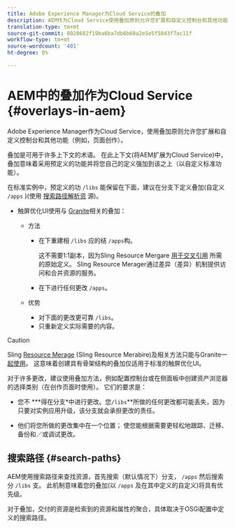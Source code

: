```yaml
---
title: Adobe Experience Manager为Cloud Service的叠加
description: AEM作为Cloud Service使用叠加原则允许您扩展和自定义控制台和其他功能
translation-type: tm+mt
source-git-commit: 8028682f19ba6ba7db6b60a2e5e5f5843f7ac11f
workflow-type: tm+mt
source-wordcount: '401'
ht-degree: 0%

---
```



# AEM中的叠加作为Cloud Service {#overlays-in-aem}

Adobe Experience Manager作为Cloud Service，使用叠加原则允许您扩展和自定义控制台和其他功能（例如，页面创作）。

<!--
Adobe Experience Manager as a Cloud Service uses the principle of overlays to allow you to extend and customize the [consoles](/help/sites-developing/customizing-consoles-touch.md) and other functionality (for example, [page authoring](/help/sites-developing/customizing-page-authoring-touch.md)).
-->

叠加是可用于许多上下文的术语。 在此上下文(将AEM扩展为Cloud Service)中，叠加意味着采用预定义的功能并将您自己的定义强加到该之上（以自定义标准功能）。

在标准实例中，预定义的功 `/libs` 能保留在下面，建议在分支下定义叠加(自定义 `/apps` )(使用 [搜索路径解析资](#search-paths) 源)。

* 触屏优化UI使用与 [Granite](https://helpx.adobe.com/experience-manager/6-5/sites/developing/using/reference-materials/granite-ui/api/index.html)相关的叠加：

   * 方法

      * 在下重建相 `/libs` 应的结 `/apps`构。

         这不需要1:1副本，因为Sling Resource Mergare [用于交叉引用](/help/implementing/developing/introduction/sling-resource-merger.md) 所需的原始定义。 Sling Resource Merager通过差异（差异）机制提供访问和合并资源的服务。

      * 在下进行任何更改 `/apps`。
   * 优势

      * 对下面的更改更可靠 `/libs`。
      * 只重新定义实际需要的内容。


<!-- Still links to reference material in 6.5 -->

>[!CAUTION]
>
>Sling [Resource Merage](/help/implementing/developing/introduction/sling-resource-merger.md) (Sling Resource Merabire)及相关方法只能与Granite一 [起使用](https://helpx.adobe.com/experience-manager/6-5/sites/developing/using/reference-materials/granite-ui/api/index.html)。 这意味着创建具有骨架结构的叠加仅适用于标准的触屏优化UI。

对于许多更改，建议使用叠加方法，例如配置控制台或在侧面板中创建资产浏览器的选择类别（在创作页面时使用）。 它们的要求是：

<!--
Overlays are the recommended method for many changes, such as [configuring your consoles](/help/sites-developing/customizing-consoles-touch.md#create-a-custom-console) or [creating your selection category to the asset browser in the side panel](/help/sites-developing/customizing-page-authoring-touch.md#add-new-selection-category-to-asset-browser) (used when authoring pages). They are required as:
-->

* 您不 ***得在分支&#x200B;*中进行更改。您`/libs`**所做的任何更改都可能丢失，因为只要对实例应用升级，该分支就会承担更改的责任。

* 他们将您所做的更改集中在一个位置； 使您能根据需要更轻松地跟踪、迁移、备份和／或调试更改。

## 搜索路径 {#search-paths}

AEM使用搜索路径来查找资源，首先搜索（默认情况下）分支， `/apps` 然后搜索分 `/libs` 支。 此机制意味着您的叠加(以 `/apps` 及在其中定义的自定义)将具有优先级。

对于叠加，交付的资源是检索到的资源和属性的聚合，具体取决于OSGi配置中定义的搜索路径。

<!--
## Example of Usage {#example-of-usage}

Some examples are covered when:

* [Customizing the Consoles](/help/sites-developing/customizing-consoles-touch.md)
* [Customizing Page Authoring](/help/sites-developing/customizing-page-authoring-touch.md)
-->